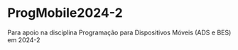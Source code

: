 # ProgMobile2024-2
Para apoio na disciplina Programação para Dispositivos Móveis (ADS e BES) em 2024-2
